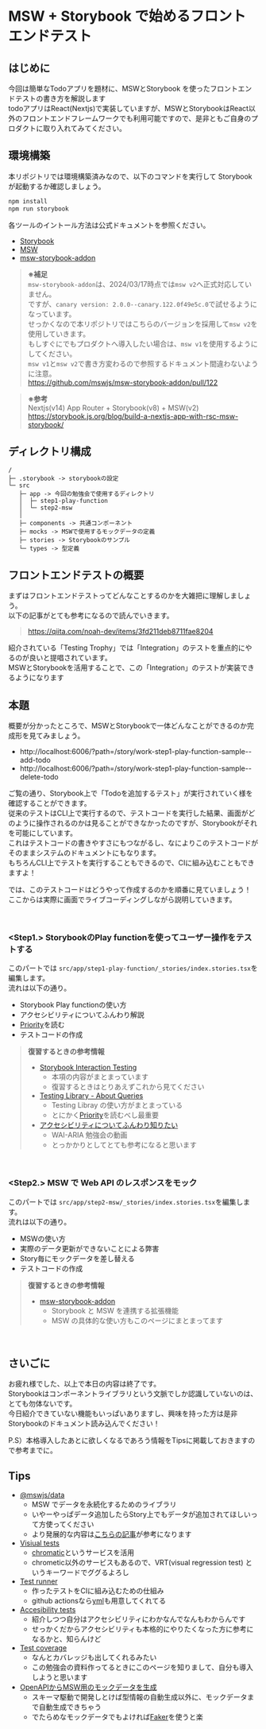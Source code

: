 # MSW + Storybook で始めるフロントエンドテスト

## はじめに

今回は簡単なTodoアプリを題材に、MSWとStorybook を使ったフロントエンドテストの書き方を解説します<br />
todoアプリはReact(Nextjs)で実装していますが、MSWとStorybookはReact以外のフロントエンドフレームワークでも利用可能ですので、是非ともご自身のプロダクトに取り入れてみてください。

## 環境構築

本リポジトリでは環境構築済みなので、以下のコマンドを実行して Storybook が起動するか確認しましょう。<br />

```bash
npm install
npm run storybook
```

各ツールのイントール方法は公式ドキュメントを参照ください。

- [Storybook](https://storybook.js.org/docs/react/get-started/install/)
- [MSW](https://mswjs.io/docs/getting-started/install)
- [msw-storybook-addon](https://storybook.js.org/addons/msw-storybook-addon)

> **※補足** <br/>`msw-storybook-addon`は、2024/03/17時点では`msw v2`へ正式対応していません。<br/>ですが、`canary version: 2.0.0--canary.122.0f49e5c.0`で試せるようになっています。<br/>せっかくなので本リポジトリではこちらのバージョンを採用して`msw v2`を使用していきます。<br/>もしすぐにでもプロダクトへ導入したい場合は、`msw v1`を使用するようにしてください。<br/>`msw v1`と`msw v2`で書き方変わるので参照するドキュメント間違わないように注意。<br/> https://github.com/mswjs/msw-storybook-addon/pull/122

> **※参考** <br/>
> Nextjs(v14) App Router + Storybook(v8) + MSW(v2)<br/> https://storybook.js.org/blog/build-a-nextjs-app-with-rsc-msw-storybook/

## ディレクトリ構成

```
/
├─ .storybook -> storybookの設定
└─ src
   ├─ app -> 今回の勉強会で使用するディレクトリ
   │  ├─ step1-play-function
   │  └─ step2-msw
   │
   ├─ components -> 共通コンポーネント
   ├─ mocks -> MSWで使用するモックデータの定義
   ├─ stories -> Storybookのサンプル
   └─ types -> 型定義

```

## フロントエンドテストの概要

まずはフロントエンドテストってどんなことするのかを大雑把に理解しましょう。<br/>
以下の記事がとても参考になるので読んでいきます。

> https://qiita.com/noah-dev/items/3fd211deb8711fae8204

紹介されている「Testing Trophy」では「Integration」のテストを重点的にやるのが良いと提唱されています。<br/>
MSWとStorybookを活用することで、この「Integration」のテストが実装できるようになります

## 本題

概要が分かったところで、MSWとStorybookで一体どんなことができるのか完成形を見てみましょう。

- http://localhost:6006/?path=/story/work-step1-play-function-sample--add-todo
- http://localhost:6006/?path=/story/work-step1-play-function-sample--delete-todo

ご覧の通り、Storybook上で「Todoを追加するテスト」が実行されていく様を確認することができます。<br/>
従来のテストはCLI上で実行するので、テストコードを実行した結果、画面がどのように操作されるのかは見ることができなかったのですが、Storybookがそれを可能にしています。<br/>
これはテストコードの書きやすさにもつながるし、なによりこのテストコードがそのままシステムのドキュメントにもなります。<br/>
もちろんCLI上でテストを実行することもできるので、CIに組み込むこともできますよ！<br/>

では、このテストコードはどうやって作成するのかを順番に見ていましょう！<br/>
ここからは実際に画面でライブコーディングしながら説明していきます。

<br/>

### <Step1.> StorybookのPlay functionを使ってユーザー操作をテストする

このパートでは `src/app/step1-play-function/_stories/index.stories.tsx`を編集します。<br/>
流れは以下の通り。

- Storybook Play functionの使い方
- アクセシビリティについてふんわり解説
- [Priority](https://testing-library.com/docs/queries/about/#priority)を読む
- テストコードの作成

> **復習するときの参考情報**
>
> - [Storybook Interaction Testing](https://storybook.js.org/docs/writing-tests/interaction-testing)
>   - 本項の内容がまとまっています
>   - 復習するときはとりあえずこれから見てください
> - [Testing Library - About Queries](https://testing-library.com/docs/queries/about)
>   - Testing Libray の使い方がまとまっている
>   - とにかく[Priority](https://testing-library.com/docs/queries/about/#priority)を読むべし最重要
> - [アクセシビリティについてふんわり知りたい](https://www.youtube.com/watch?v=ZLL0_W5w1vo&t=782s)
>   - WAI-ARIA 勉強会の動画
>   - とっかかりとしてとても参考になると思います

<br/>

### <Step2.> MSW で Web API のレスポンスをモック

このパートでは `src/app/step2-msw/_stories/index.stories.tsx`を編集します。<br/>
流れは以下の通り。

- MSWの使い方
- 実際のデータ更新ができないことによる弊害
- Story毎にモックデータを差し替える
- テストコードの作成

> **復習するときの参考情報**
>
> - [msw-storybook-addon](https://storybook.js.org/addons/msw-storybook-addon)
>   - Storybook と MSW を連携する拡張機能
>   - MSW の具体的な使い方もこのページにまとまってます

<br/>

## さいごに

お疲れ様でした、以上で本日の内容は終了です。<br/>
Storybookはコンポーネントライブラリという文脈でしか認識していないのは、とても勿体ないです。<br/>
今日紹介できていない機能もいっぱいありますし、興味を持った方は是非Storybookのドキュメント読み込んでください！

P.S）本格導入したあとに欲しくなるであろう情報をTipsに掲載しておきますので参考までに。

## Tips

- [@mswjs/data](https://github.com/mswjs/data)
  - MSW でデータを永続化するためのライブラリ
  - いやーやっぱデータ追加したらStory上でもデータが追加されてほしいって方使ってください
  - より発展的な内容は[こちらの記事](https://zenn.dev/takepepe/articles/msw-data-userflow-testing)が参考になります
- [Visiual tests](https://storybook.js.org/docs/writing-tests/visual-testing)
  - [chromatic](https://www.chromatic.com/storybook?ref=storybook_site)というサービスを活用
  - chrometic以外のサービスもあるので、VRT(visual regression test) というキーワードでググるよろし
- [Test runner](https://storybook.js.org/docs/writing-tests/test-runner)
  - 作ったテストをCIに組み込むための仕組み
  - github actionsなら[yml](https://storybook.js.org/docs/writing-tests/test-runner#run-against-deployed-storybooks-via-github-actions-deployment)も用意してくれてる
- [Accesibility tests](https://storybook.js.org/docs/writing-tests/accessibility-testing)
  - 紹介しつつ自分はアクセシビリティにわかなんでなんもわからんです
  - せっかくだからアクセシビリティも本格的にやりたくなった方に参考になるかと、知らんけど
- [Test coverage](https://storybook.js.org/docs/writing-tests/test-coverage)
  - なんとカバレッジも出してくれるみたい
  - この勉強会の資料作ってるときにこのページを知りまして、自分も導入しようと思います
- [OpenAPIからMSW用のモックデータを生成](https://zenn.dev/leaner_dev/articles/20210908-openapi-msw-handlers)
  - スキーマ駆動で開発しとけば型情報の自動生成以外に、モックデータまで自動生成できちゃう
  - でたらめなモックデータでもよければ[Faker](https://fakerjs.dev/)を使うと楽
